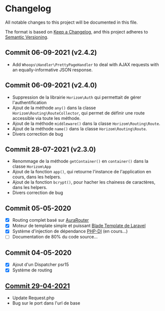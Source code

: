# Changelog

All notable changes to this project will be documented in this file.

The format is based on [Keep a Changelog](https://keepachangelog.com/en/1.0.0/),
and this project adheres to [Semantic Versioning](https://semver.org/spec/v2.0.0.html).

## Commit 06-09-2021 (v2.4.2)

- Add `Whoops\Handler\PrettyPageHandler` to deal with AJAX requests with an equally-informative JSON response.

## Commit 06-09-2021 (v2.4.0)

- Suppression de la librairie `Horizom\Auth` qui permettait de gérer l'authentification
- Ajout de la méthode `any()` dans la classe `Horizom\Routing\RouteCollector`, qui permet de définir une route accessible via toute les méthode.
- Ajout de la méthode `middleware()` dans la classe `Horizom\Routing\Route`.
- Ajout de la méthode `name()` dans la classe `Horizom\Routing\Route`.
- Divers correction de bug

## Commit 28-07-2021 (v2.3.0)

- Renommage de la méthode `getContainer()` en `container()` dans la classe `Horizom\App`
- Ajout de la fonction `app()`, qui retourne l'instance de l'application en cours, dans les helpers.
- Ajout de la fonction `bcrypt()`, pour hacher les chainess de caractères, dans les helpers.
- Divers correction de bug

## Commit 05-05-2020

- [x] Routing complet basé sur [AuraRouter](http://auraphp.com/packages/3.x/Router)
- [x] Moteur de template simple et puissant [Blade Template de Laravel](https://laravel.com/docs/5.8/blade)
- [x] Système d'injection de dépendance [PHP-DI](http://php-di.org/) (en cours...)
- [ ] Documentation de 80% du code source...

## Commit 04-05-2020

- [x] Ajout d'un Dispatcher psr15
- [x] Système de routing

## [Commit 29-04-2021](https://github.com/horizom/core/commit/23404ed487e0b967b74ab3a9770ccf37ec058818)

- Update Request.php
- Bug sur le port dans l'url de base

